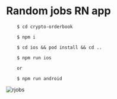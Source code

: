 # Random jobs RN app

        $ cd crypto-orderbook
        
        $ npm i

        $ cd ios && pod install && cd ..

        $ npm run ios
        
        or
        
        $ npm run android
        
        

![rjobs](https://user-images.githubusercontent.com/14993738/134818322-16d28dea-a907-41b5-8446-683bbe510eae.jpg)
